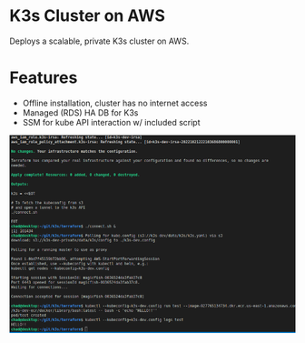 # K3s Cluster on AWS
Deploys a scalable, private K3s cluster on AWS.

# Features
* Offline installation, cluster has no internet access
* Managed (RDS) HA DB for K3s
* SSM for kube API interaction w/ included script

![Output](k3s.png)
